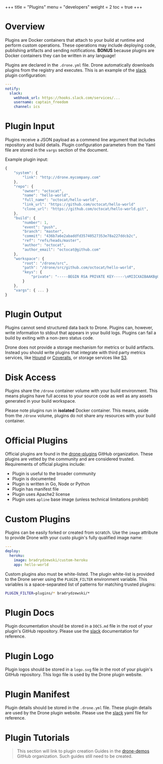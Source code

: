 +++
title = "Plugins"
menu = "developers"
weight = 2
toc = true
+++

# Overview

Plugins are Docker containers that attach to your build at runtime and perform custom operations. These operations may include deploying code, publishing artifacts and sending notifications. __BONUS__ because plugins are Docker containers they can be written in any language!

Plugins are declared in the `.drone.yml` file. Drone automatically downloads plugins from the registry and executes. This is an example of the [slack](../../plugins/slack) plugin configuration:

```yaml
---
notify:
  slack:
    webhook_url: https://hooks.slack.com/services/...
    username: captain_freedom
    channel: ics
```

# Plugin Input

Plugins receive a JSON payload as a commend line argument that includes repository and build details. Plugin configuration parameters from the Yaml file are stored in the `vargs` section of the document.

Example plugin input:

```js
{
    "system": {
        "link": "http://drone.mycompany.com"
    },
    "repo": {
        "owner": "octocat",
        "name": "hello-world",
        "full_name": "octocat/hello-world",
        "link_url": "https://github.com/octocat/hello-world"
        "clone_url": "https://github.com/octocat/hello-world.git",
    },
    "build": {
        "number": 1,
        "event": "push",
        "branch": "master",
        "commit": "436b7a6e2abaddfd35740527353e78a227ddcb2c",
        "ref": "refs/heads/master",
        "author": "octocat",
        "author_email": "octocat@github.com"
    },
    "workspace": {
        "root": "/drone/src",
        "path": "/drone/src/github.com/octocat/hello-world",
        "keys": {
            "private": "-----BEGIN RSA PRIVATE KEY-----\nMIICXAIBAAKBgQC..."
        }
    },
    "vargs": { ... }
}
```

# Plugin Output

Plugins cannot send structured data back to Drone. Plugins can, however, write information to stdout that appears in your build logs. Plugins can fail a build by exiting with a non-zero status code.

Drone does not provide a storage mechanism for metrics or build artifacts. Instead you should write plugins that integrate with third party metrics services, like [Hound](https://houndci.com) or [Coveralls](https://coveralls.io), or storage services like [S3](../../s3).

# Disk Access

Plugins share the `/drone` container volume with your build environment. This means plugins have full access to your source code as well as any assets generated in your build workspace.

Please note plugins run in __isolated__ Docker container. This means, aside from the `/drone` volume, plugins do not share any resources with your build container.

# Official Plugins

Official plugins are found in the [drone-plugins](https://github.com/drone-plugins) GitHub organization. These plugins are vetted by the community and are considered trusted. Requirements of official plugins include:

* Plugin is useful to the broader community
* Plugin is documented
* Plugin is written in Go, Node or Python
* Plugin has manifest file
* Plugin uses Apache2 license
* Plugin uses `apline` base image (unless technical limitations prohibit)

# Custom Plugins

Plugins can be easily forked or created from scratch. Use the `image` attribute to provide Drone with your custo plugin's fully qualified image name:

```yaml
---
deploy:
  heroku:
    image: bradrydzewski/custom-heroku
    app: hello-world
```

Custom plugins also must be white-listed. The plugin white-list is provided to the Drone server using the `PLUGIN_FILTER` environment variable. This variables is a space-separated list of patterns for matching trusted plugins:

```bash
PLUGIN_FILTER=plugins/* bradrydzewski/*
```

# Plugin Docs

Plugin documentation should be stored in a `DOCS.md` file in the root of your plugin's GitHub repository. Please use the [slack](https://github.com/drone-plugins/drone-slack/blob/master/DOCS.md) documentation for reference.

# Plugin Logo

Plugin logos should be stored in a `logo.svg` file in the root of your plugin's GitHub repository. This logo file is used by the Drone plugin website.

# Plugin Manifest

Plugin details should be stored in the `.drone.yml` file. These plugin details are used by the Drone plugin website. Please use the [slack](https://github.com/drone-plugins/drone-slack/blob/master/.drone.yml) yaml file for reference.

# Plugin Tutorials

> This section will link to plugin creation Guides in the [drone-demos](https://github.com/drone-demos) GitHub organization. Such guides still need to be created.
